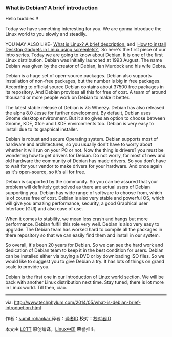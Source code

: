 ### What is Debian? A brief introduction

Hello buddies.!! 

Today we have something interesting for you. We are gonna introduce the Linux world to you slowly and steadily. 

YOU MAY ALSO LIKE- [What is Linux? A brief description.][2]
and  [How to install Desktop Gadgets in Linux using screenlets? ][1]
 So here's the first piece of our intro series. Today we are going to know about Debian. It is one of the first Linux distribution. Debian was initially launched at 1993 August. The name Debian was given by the creator of Debian, Ian Murdock and his wife Debra.

Debian is a huge set of open-source packages. Debian also supports installation of non-free packages, but the number is big in free packages. According to official source Debian contains about 37500 free packages in its repository. And Debian provides all this for free of cost. A team of around thousand or more people work on Debian to make it better.

The latest stable release of Debian is 7.5 Wheezy. Debian has also released the alpha 8.0 Jesse for further development. By default, Debian uses Gnome desktop environment. But it also gives an option to choose between Gnome, KDE, Xfce and LXDE environments too. Debian is very easy to install due to its graphical installer.

Debian is robust and secure Operating system. Debian supports most of hardware and architectures, so you usually don't have to worry about whether it will run on your PC or not. Now the thing is drivers? you must be wondering how to get drivers for Debian. Do not worry, for most of new and old hardware the community of Debian has made drivers. So you don't have to wait for your vendor to make drivers for your hardware. And once again as it's open-source, so it's all for free.

Debian is supported by the community. So you can be assured that your problem will definitely get solved as there are actual users of Debian supporting you. Debian has wide range of software to choose from, which is of course free of cost. Debian is also very stable and powerful OS, which will give you amazing performance, security, a good Graphical user Interface (GUI) and also ease of use.

When it comes to stability, we mean less crash and hangs but more performance. Debian fulfill this role very well. Debian is also very easy to upgrade. The Debian team has worked hard to compile all the packages in there repository so that we can easily find them and install in our system.

So overall, it's been 20 years for Debian. So we can see the hard work and dedication of Debian team to keep it in the best condition for users. Debian can be installed either via buying a DVD or by downloading ISO files. So we would like to suggest you to give Debian a try. It has lots of things on grand scale to provide you.

Debian is the first one in our Introduction of Linux world section. We will be back with another Linux distribution next time. Stay tuned, there is lot more in Linux world. Till then, ciao.

--------------------------------------------------------------------------------

via: http://www.techphylum.com/2014/05/what-is-debian-brief-introduction.html

作者：[sumit rohankar ][a]
译者：[译者ID](https://github.com/译者ID)
校对：[校对者ID](https://github.com/校对者ID)

本文由 [LCTT](https://github.com/LCTT/TranslateProject) 原创编译，[Linux中国](https://linux.cn/) 荣誉推出

[a]:https://plus.google.com/112160169713374382262
[1]:http://www.techphylum.com/2014/05/desktop-gadgets-in-linux-ubuntu.html
[2]:http://www.techphylum.com/2014/05/what-is-linux-brief-description.html?m=1
